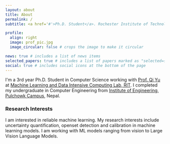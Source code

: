 ```yaml
---
layout: about
title: About
permalink: /
subtitle: <a href='#'>Ph.D. Student</a>. Rochester Institute of Technology, New York <br>

profile:
  align: right
  image: prof_pic.jpg
  image_circular: false # crops the image to make it circular

news: true # includes a list of news items
selected_papers: true # includes a list of papers marked as "selected={true}"
social: true # includes social icons at the bottom of the page
---
```


I'm a 3rd year Ph.D. Student in Computer Science working with [Prof. Qi Yu](https://www.rit.edu/mining/qi-yu) at  [Machine Learning and Data Intensive Computing Lab, RIT](https://www.rit.edu/mining/). I completed my undergraduate in Computer Engineering from [Institute of Engineering, Pulchowk Campus](https://pcampus.edu.np/), Nepal. 

### Research Interests
I am interested in reliable machine learning. My research interests include uncertainty quantification, openset detection and calibration in machine learning models. I am working with ML models ranging from vision to Large Vision Language Models.
